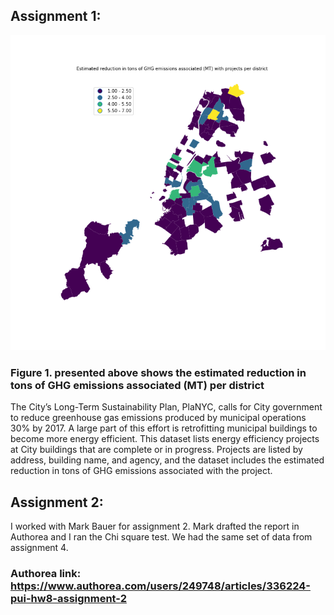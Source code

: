## Assignment 1:

![image](GHG_nyc.png)

### Figure 1. presented above shows the estimated reduction in tons of GHG emissions associated (MT) per district
The City’s Long-Term Sustainability Plan, PlaNYC, calls for City government to reduce greenhouse gas emissions produced by municipal operations 30% by 2017. A large part of this effort is retrofitting municipal buildings to become more energy efficient. This dataset lists energy efficiency projects at City buildings that are complete or in progress. Projects are listed by address, building name, and agency, and the dataset includes the estimated reduction in tons of GHG emissions associated with the project.

## Assignment 2: 
I worked with Mark Bauer for assignment 2.
Mark drafted the report in Authorea and I ran the Chi square test. We had the same set of data from assignment 4.
### Authorea link: https://www.authorea.com/users/249748/articles/336224-pui-hw8-assignment-2
